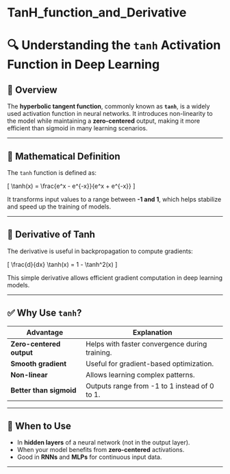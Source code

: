 # TanH_function_and_Derivative
# 🔍 Understanding the `tanh` Activation Function in Deep Learning

## 📘 Overview

The **hyperbolic tangent function**, commonly known as **`tanh`**, is a widely used activation function in neural networks. It introduces non-linearity to the model while maintaining a **zero-centered** output, making it more efficient than sigmoid in many learning scenarios.

---

## 📐 Mathematical Definition

The `tanh` function is defined as:

\[
\tanh(x) = \frac{e^x - e^{-x}}{e^x + e^{-x}}
\]

It transforms input values to a range between **-1 and 1**, which helps stabilize and speed up the training of models.

---

## 🧮 Derivative of Tanh

The derivative is useful in backpropagation to compute gradients:

\[
\frac{d}{dx} \tanh(x) = 1 - \tanh^2(x)
\]

This simple derivative allows efficient gradient computation in deep learning models.

---

## ✅ Why Use `tanh`?

| Advantage                         | Explanation                                      |
|----------------------------------|--------------------------------------------------|
| **Zero-centered output**         | Helps with faster convergence during training.   |
| **Smooth gradient**              | Useful for gradient-based optimization.          |
| **Non-linear**                   | Allows learning complex patterns.                |
| **Better than sigmoid**          | Outputs range from -1 to 1 instead of 0 to 1.    |

---

## 📍 When to Use

- In **hidden layers** of a neural network (not in the output layer).
- When your model benefits from **zero-centered** activations.
- Good in **RNNs** and **MLPs** for continuous input data.

---
